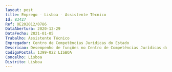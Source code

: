 ```yaml
--- 
layout: post
title: Emprego - Lisboa - Assistente Técnico
Id: 83427
Ref: OE202012/0786
DataAbertura: 2020-12-29
DataFecho: 2021-01-05
Trabalho: Assistente Técnico
Empregador: Centro de Competências Jurídicas do Estado
Descricao: Desempenho de funções no Centro de Competências Jurídicas do Estado  JurisAPP (Decreto Lei n.º 149 2017, de 6 12)
CodigoPostal: 1399-022 LISBOA
Concelho: Lisboa
Distrito: Lisboa
--- 
```

